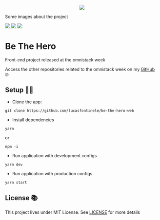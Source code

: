 <p align="center">
  <img src="https://i.imgur.com/4txWq39.png" />
</p>

Some images about the project

<p>
  <img src="https://i.imgur.com/79fdAYp.png" />
  <img src="https://i.imgur.com/n5iEUaJ.png" />
  <img src="https://i.imgur.com/Ul8giDH.png" />
</p>

# Be The Hero

Front-end project released at the omnistack week

Access the other repositories related to the omnistack week on my [GitHub](https://github.com/lucasfontinele?tab=repositories&q=be-the-hero) 🤓

## Setup 🖖🏻

- Clone the app:

```
git clone https://github.com/lucasfontinele/be-the-hero-web
```

- Install dependencies

```
yarn
```

or

```
npm -i
```

- Run application with development configs

```
yarn dev
```

- Run application with production configs

```
yarn start
```

## License 📚

This project lives under MIT License. See [LICENSE](LICENSE.md) for more details
